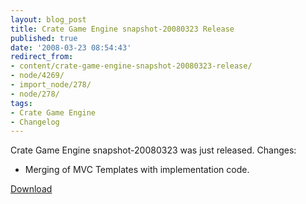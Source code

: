 ```yaml
---
layout: blog_post
title: Crate Game Engine snapshot-20080323 Release
published: true
date: '2008-03-23 08:54:43'
redirect_from:
- content/crate-game-engine-snapshot-20080323-release/
- node/4269/
- import_node/278/
- node/278/
tags:
- Crate Game Engine
- Changelog
---
```


Crate Game Engine snapshot-20080323 was just released. Changes:

-   Merging of MVC Templates with implementation code.

[Download](http://code.google.com/p/crategameengine/downloads/list)
